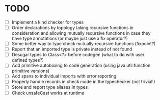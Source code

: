 # TODO

- [ ] Implement a kind checker for types
- [ ] Order declarations by topology taking recursive functions in consideration and allowing mutually recursive
      functions in case they have type annotations (or maybe just use a fix operator?)
- [ ] Some better way to type check mutually recursive functions (fixpoint?)
- [ ] Report that an imported type is private instead of not found
- [ ] Desugar types to Class<?> before codegen (what to do with user defined types?)
- [ ] Add primitive autoboxing to code generation (using java.util.function primitive versions)
- [ ] Add spans to individual imports with error reporting
- [ ] Properly handle records in check mode in the typechecker (not trivial!)
- [ ] Store and report type aliases in types
- [ ] Check unsafeCast works at runtime